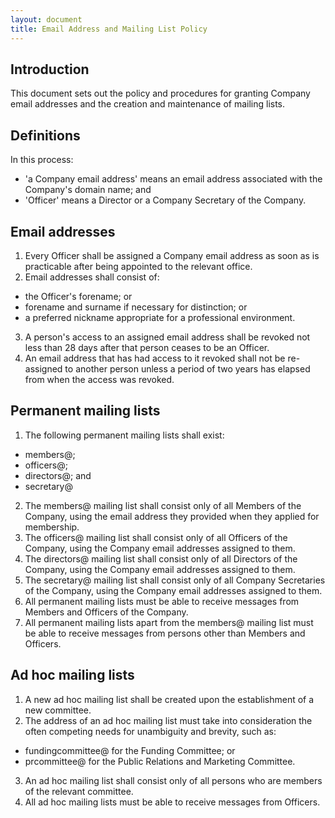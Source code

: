 ```yaml
---
layout: document
title: Email Address and Mailing List Policy
---
```


## Introduction

This document sets out the policy and procedures for granting Company email addresses and the creation and maintenance of mailing lists.

## Definitions

In this process:

- 'a Company email address' means an email address associated with the Company's domain name; and
- 'Officer' means a Director or a Company Secretary of the Company.

## Email addresses

1. Every Officer shall be assigned a Company email address as soon as is practicable after being appointed to the relevant office.
2. Email addresses shall consist of:
  - the Officer's forename; or
  - forename and surname if necessary for distinction; or
  - a preferred nickname appropriate for a professional environment.
3. A person's access to an assigned email address shall be revoked not less than 28 days after that person ceases to be an Officer.
4. An email address that has had access to it revoked shall not be re-assigned to another person unless a period of two years has elapsed from when the access was revoked.

## Permanent mailing lists

1. The following permanent mailing lists shall exist:
  - members@;
  - officers@;
  - directors@; and
  - secretary@
2. The members@ mailing list shall consist only of all Members of the Company, using the email address they provided when they applied for membership.
3. The officers@ mailing list shall consist only of all Officers of the Company, using the Company email addresses assigned to them.
4. The directors@ mailing list shall consist only of all Directors of the Company, using the Company email addresses assigned to them.
5. The secretary@ mailing list shall consist only of all Company Secretaries of the Company, using the Company email addresses assigned to them.
6. All permanent mailing lists must be able to receive messages from Members and Officers of the Company.
7. All permanent mailing lists apart from the members@ mailing list must be able to receive messages from persons other than Members and Officers.

## Ad hoc mailing lists

1. A new ad hoc mailing list shall be created upon the establishment of a new committee.
2. The address of an ad hoc mailing list must take into consideration the often competing needs for unambiguity and brevity, such as:
  - fundingcommittee@ for the Funding Committee; or
  - prcommittee@ for the Public Relations and Marketing Committee.
3. An ad hoc mailing list shall consist only of all persons who are members of the relevant committee.
4. All ad hoc mailing lists must be able to receive messages from Officers.
